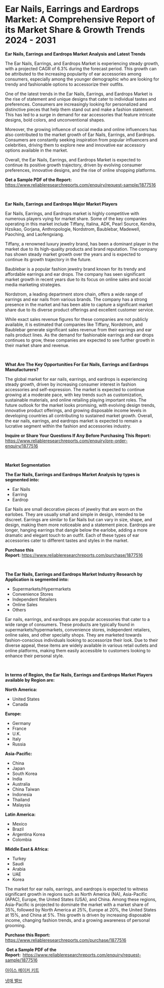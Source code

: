 <p><h1>Ear Nails, Earrings and Eardrops Market: A Comprehensive Report of its Market Share & Growth Trends 2024 - 2031</h1></p><p><strong>Ear Nails, Earrings and Eardrops Market Analysis and Latest Trends</strong></p>
<p><p>The Ear Nails, Earrings, and Eardrops Market is experiencing steady growth, with a projected CAGR of 6.3% during the forecast period. This growth can be attributed to the increasing popularity of ear accessories among consumers, especially among the younger demographic who are looking for trendy and fashionable options to accessorize their outfits.</p><p>One of the latest trends in the Ear Nails, Earrings, and Eardrops Market is the rise of statement and unique designs that cater to individual tastes and preferences. Consumers are increasingly looking for personalized and distinctive pieces that help them stand out and make a fashion statement. This has led to a surge in demand for ear accessories that feature intricate designs, bold colors, and unconventional shapes.</p><p>Moreover, the growing influence of social media and online influencers has also contributed to the market growth of Ear Nails, Earrings, and Eardrops. Consumers are constantly seeking inspiration from popular influencers and celebrities, driving them to explore new and innovative ear accessory options available in the market.</p><p>Overall, the Ear Nails, Earrings, and Eardrops Market is expected to continue its positive growth trajectory, driven by evolving consumer preferences, innovative designs, and the rise of online shopping platforms.</p></p>
<p><strong>Get a Sample PDF of the Report:&nbsp;</strong> <a href="https://www.reliableresearchreports.com/enquiry/request-sample/1877516">https://www.reliableresearchreports.com/enquiry/request-sample/1877516</a></p>
<p>&nbsp;</p>
<p><strong>Ear Nails, Earrings and Eardrops Major Market Players</strong></p>
<p><p>Ear Nails, Earrings, and Eardrops market is highly competitive with numerous players vying for market share. Some of the key companies operating in this market include Tiffany, Italina, ADK, Pearl Source, Kendra, Hzsikao, Gorjana, Anthropologie, Nordstrom, Baublebar, Madewell, Paoching, and Laofengxiang.</p><p>Tiffany, a renowned luxury jewelry brand, has been a dominant player in the market due to its high-quality products and brand reputation. The company has shown steady market growth over the years and is expected to continue its growth trajectory in the future.</p><p>Baublebar is a popular fashion jewelry brand known for its trendy and affordable earrings and ear drops. The company has seen significant market growth in recent years due to its focus on online sales and social media marketing strategies.</p><p>Nordstrom, a leading department store chain, offers a wide range of earrings and ear nails from various brands. The company has a strong presence in the market and has been able to capture a significant market share due to its diverse product offerings and excellent customer service.</p><p>While exact sales revenue figures for these companies are not publicly available, it is estimated that companies like Tiffany, Nordstrom, and Baublebar generate significant sales revenue from their earrings and ear nails product lines. As the demand for fashionable earrings and ear drops continues to grow, these companies are expected to see further growth in their market share and revenue.</p></p>
<p>&nbsp;</p>
<p><strong>What Are The Key Opportunities For Ear Nails, Earrings and Eardrops Manufacturers?</strong></p>
<p><p>The global market for ear nails, earrings, and eardrops is experiencing steady growth, driven by increasing consumer interest in fashion accessories and self-expression. The market is expected to continue growing at a moderate pace, with key trends such as customization, sustainable materials, and online retailing playing important roles. The future outlook for the market looks promising, with evolving design trends, innovative product offerings, and growing disposable income levels in developing countries all contributing to sustained market growth. Overall, the ear nails, earrings, and eardrops market is expected to remain a lucrative segment within the fashion and accessories industry.</p></p>
<p><strong>Inquire or Share Your Questions If Any Before Purchasing This Report:</strong> <a href="https://www.reliableresearchreports.com/enquiry/pre-order-enquiry/1877516">https://www.reliableresearchreports.com/enquiry/pre-order-enquiry/1877516</a></p>
<p>&nbsp;</p>
<p><strong>Market Segmentation</strong></p>
<p><strong>The Ear Nails, Earrings and Eardrops Market Analysis by types is segmented into:</strong></p>
<p><ul><li>Ear Nails</li><li>Earring</li><li>Eardrop</li></ul></p>
<p><p>Ear Nails are small decorative pieces of jewelry that are worn on the earlobes. They are usually small and simple in design, intended to be discreet. Earrings are similar to Ear Nails but can vary in size, shape, and design, making them more noticeable and a statement piece. Eardrops are longer, hanging earrings that dangle below the earlobe, adding a more dramatic and elegant touch to an outfit. Each of these types of ear accessories cater to different tastes and styles in the market.</p></p>
<p><strong>Purchase this Report:&nbsp;</strong><a href="https://www.reliableresearchreports.com/purchase/1877516">https://www.reliableresearchreports.com/purchase/1877516</a></p>
<p>&nbsp;</p>
<p><strong>The Ear Nails, Earrings and Eardrops Market Industry Research by Application is segmented into:</strong></p>
<p><ul><li>Supermarkets/Hypermarkets</li><li>Convenience Stores</li><li>Independent Retailers</li><li>Online Sales</li><li>Others</li></ul></p>
<p><p>Ear nails, earrings, and eardrops are popular accessories that cater to a wide range of consumers. These products are typically found in supermarkets/hypermarkets, convenience stores, independent retailers, online sales, and other specialty shops. They are marketed towards fashion-conscious individuals looking to accessorize their look. Due to their diverse appeal, these items are widely available in various retail outlets and online platforms, making them easily accessible to customers looking to enhance their personal style.</p></p>
<p>&nbsp;</p>
<p><strong>In terms of Region, the Ear Nails, Earrings and Eardrops Market Players available by Region are:</strong></p>
<p>
    <p> <strong> North America: </strong>
        <ul>
            <li>United States</li>
            <li>Canada</li>
        </ul>
        </p> 
    <p> <strong> Europe: </strong>
        <ul>
            <li>Germany</li>
            <li>France</li>
            <li>U.K.</li>
            <li>Italy</li>
            <li>Russia</li>
        </ul>
        </p> 
    <p> <strong> Asia-Pacific: </strong>
        <ul>
            <li>China</li>
            <li>Japan</li>
            <li>South Korea</li>
            <li>India</li>
            <li>Australia</li>
            <li>China Taiwan</li>
            <li>Indonesia</li>
            <li>Thailand</li>
            <li>Malaysia</li>
        </ul>
        </p> 
    <p> <strong> Latin America: </strong>
        <ul>
            <li>Mexico</li>
            <li>Brazil</li>
            <li>Argentina Korea</li>
            <li>Colombia</li>
        </ul>
        </p> 
    <p> <strong> Middle East & Africa: </strong>
        <ul>
            <li>Turkey</li>
            <li>Saudi</li>
            <li>Arabia</li>
            <li>UAE</li>
            <li>Korea</li>
        </ul>
    </p>
    </p>
<p><p>The market for ear nails, earrings, and eardrops is expected to witness significant growth in regions such as North America (NA), Asia-Pacific (APAC), Europe, the United States (USA), and China. Among these regions, Asia-Pacific is projected to dominate the market with a market share of 35%, followed by North America at 25%, Europe at 20%, the United States at 15%, and China at 5%. This growth is driven by increasing disposable income, changing fashion trends, and a growing awareness of personal grooming.</p></p>
<p><strong>Purchase this Report: </strong><a href="https://www.reliableresearchreports.com/purchase/1877516">https://www.reliableresearchreports.com/purchase/1877516</a></p>
<p>&nbsp;<strong>Get a Sample PDF of the Report:&nbsp;&nbsp;</strong><a href="https://www.reliableresearchreports.com/enquiry/request-sample/1877516">https://www.reliableresearchreports.com/enquiry/request-sample/1877516</a></p>
<p><strong></strong></p>
<p><p><a href="https://github.com/lzuwsfreyoq70/Market-Research-Report-List-1/blob/main/15940677529.md">아이스 메이커 키트</a></p><p><a href="https://github.com/TrevorKruvalis5678/Market-Research-Report-List-1/blob/main/63833327530.md">냉매 밸브</a></p></p>